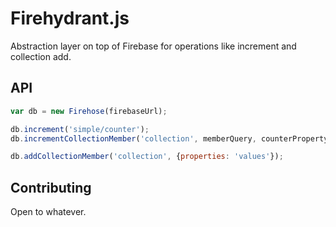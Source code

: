 # Firehydrant.js

Abstraction layer on top of Firebase for operations like increment and
collection add.

## API

```js
var db = new Firehose(firebaseUrl);

db.increment('simple/counter');
db.incrementCollectionMember('collection', memberQuery, counterProperty);

db.addCollectionMember('collection', {properties: 'values'});
```

## Contributing

Open to whatever.
